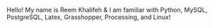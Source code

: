 Hello! My name is Reem Khalifeh & I am familiar with Python, MySQL, PostgreSQL, Latex, Grasshopper, Processing, and Linux! 
<!---
reemkhalifeh/reemkhalifeh is a ✨ special ✨ repository because its `README.md` (this file) appears on your GitHub profile.
You can click the Preview link to take a look at your changes.
--->
